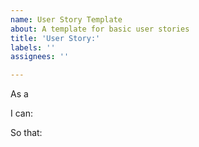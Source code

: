```yaml
---
name: User Story Template
about: A template for basic user stories
title: 'User Story:'
labels: ''
assignees: ''

---
```


As a 

I can:

So that:
